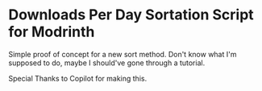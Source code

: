 # Downloads Per Day Sortation Script for Modrinth

Simple proof of concept for a new sort method. 
Don't know what I'm supposed to do, maybe I should've gone through a tutorial.

Special Thanks to Copilot for making this.
